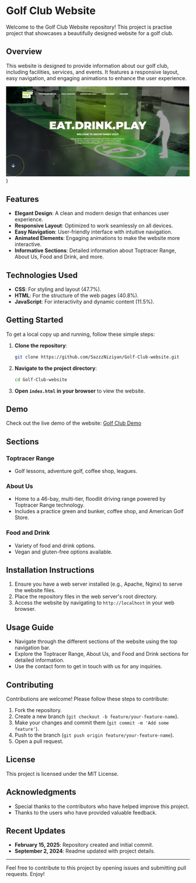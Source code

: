 
# Golf Club Website

Welcome to the Golf Club Website repository! This project is practise project that showcases a beautifully designed website for a golf club.

## Overview

This website is designed to provide information about our golf club, including facilities, services, and events. It features a responsive layout, easy navigation, and engaging animations to enhance the user experience.

![Golf Club](https://github.com/SazzzNiziyan/Golf-Club-website/blob/0595902611ce466f315d8d4003996715a2b0b0ed/Screenshot%202024-08-30%20111718.png))

## Features

- **Elegant Design**: A clean and modern design that enhances user experience.
- **Responsive Layout**: Optimized to work seamlessly on all devices.
- **Easy Navigation**: User-friendly interface with intuitive navigation.
- **Animated Elements**: Engaging animations to make the website more interactive.
- **Informative Sections**: Detailed information about Toptracer Range, About Us, Food and Drink, and more.

## Technologies Used

- **CSS**: For styling and layout (47.7%).
- **HTML**: For the structure of the web pages (40.8%).
- **JavaScript**: For interactivity and dynamic content (11.5%).

## Getting Started

To get a local copy up and running, follow these simple steps:

1. **Clone the repository**:
    ```sh
    git clone https://github.com/SazzzNiziyan/Golf-Club-website.git
    ```
2. **Navigate to the project directory**:
    ```sh
    cd Golf-Club-website
    ```
3. **Open `index.html` in your browser** to view the website.

## Demo

Check out the live demo of the website:
[Golf Club Demo](https://sazzzniziyan.github.io/Golf-Club-website/)

## Sections

### Toptracer Range
- Golf lessons, adventure golf, coffee shop, leagues.

### About Us
- Home to a 46-bay, multi-tier, floodlit driving range powered by Toptracer Range technology.
- Includes a practice green and bunker, coffee shop, and American Golf Store.

### Food and Drink
- Variety of food and drink options.
- Vegan and gluten-free options available.

## Installation Instructions

1. Ensure you have a web server installed (e.g., Apache, Nginx) to serve the website files.
2. Place the repository files in the web server's root directory.
3. Access the website by navigating to `http://localhost` in your web browser.

## Usage Guide

- Navigate through the different sections of the website using the top navigation bar.
- Explore the Toptracer Range, About Us, and Food and Drink sections for detailed information.
- Use the contact form to get in touch with us for any inquiries.

## Contributing

Contributions are welcome! Please follow these steps to contribute:

1. Fork the repository.
2. Create a new branch (`git checkout -b feature/your-feature-name`).
3. Make your changes and commit them (`git commit -m 'Add some feature'`).
4. Push to the branch (`git push origin feature/your-feature-name`).
5. Open a pull request.

## License

This project is licensed under the MIT License.

## Acknowledgments

- Special thanks to the contributors who have helped improve this project.
- Thanks to the users who have provided valuable feedback.

## Recent Updates

- **February 15, 2025**: Repository created and initial commit.
- **September 2, 2024**: Readme updated with project details.

---

Feel free to contribute to this project by opening issues and submitting pull requests. Enjoy!



